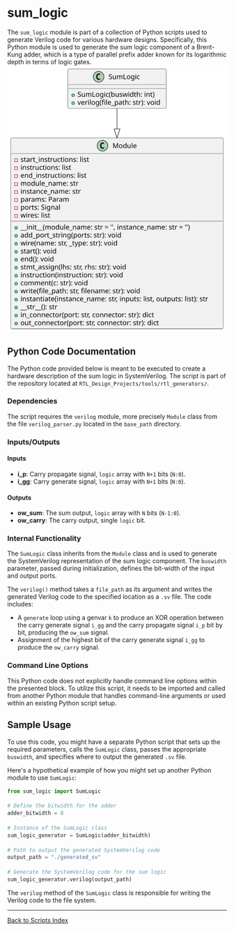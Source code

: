 # sum_logic

The `sum_logic` module is part of a collection of Python scripts used to generate Verilog code for various hardware designs. Specifically, this Python module is used to generate the sum logic component of a Brent-Kung adder, which is a type of parallel prefix adder known for its logarithmic depth in terms of logic gates.
![Sum Logic UML](../../images_scripts_uml/Adder_SumLogic.svg)

## Python Code Documentation

The Python code provided below is meant to be executed to create a hardware description of the sum logic in SystemVerilog. The script is part of the repository located at `RTL_Design_Projects/tools/rtl_generators/`.

### Dependencies

The script requires the `verilog` module, more precisely `Module` class from the file `verilog_parser.py` located in the `base_path` directory.

### Inputs/Outputs

#### Inputs

- **i_p**: Carry propagate signal, `logic` array with `N+1` bits (`N:0`).
- **i_gg**: Carry generate signal, `logic` array with `N+1` bits (`N:0`).

#### Outputs

- **ow_sum**: The sum output, `logic` array with `N` bits (`N-1:0`).
- **ow_carry**: The carry output, single `logic` bit.

### Internal Functionality

The `SumLogic` class inherits from the `Module` class and is used to generate the SystemVerilog representation of the sum logic component. The `buswidth` parameter, passed during initialization, defines the bit-width of the input and output ports.

The `verilog()` method takes a `file_path` as its argument and writes the generated Verilog code to the specified location as a `.sv` file. The code includes:

- A `generate` loop using a genvar `k` to produce an XOR operation between the carry generate signal `i_gg` and the carry propagate signal `i_p` bit by bit, producing the `ow_sum` signal.
- Assignment of the highest bit of the carry generate signal `i_gg` to produce the `ow_carry` signal.

### Command Line Options

This Python code does not explicitly handle command line options within the presented block. To utilize this script, it needs to be imported and called from another Python module that handles command-line arguments or used within an existing Python script setup.

## Sample Usage

To use this code, you might have a separate Python script that sets up the required parameters, calls the `SumLogic` class, passes the appropriate `buswidth`, and specifies where to output the generated `.sv` file.

Here's a hypothetical example of how you might set up another Python module to use `SumLogic`:

```python
from sum_logic import SumLogic

# Define the bitwidth for the adder
adder_bitwidth = 8

# Instance of the SumLogic class
sum_logic_generator = SumLogic(adder_bitwidth)

# Path to output the generated SystemVerilog code
output_path = "./generated_sv"

# Generate the SystemVerilog code for the sum logic
sum_logic_generator.verilog(output_path)
```

The `verilog` method of the `SumLogic` class is responsible for writing the Verilog code to the file system.

---

[Back to Scripts Index](index.md)
